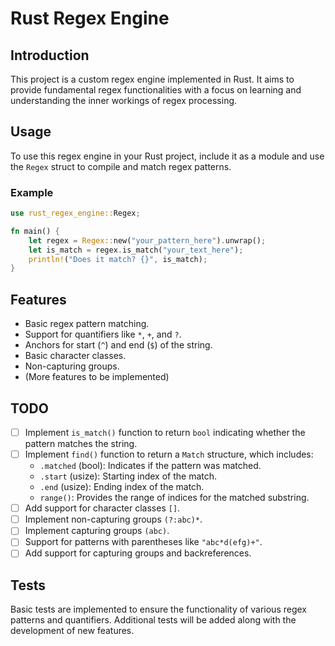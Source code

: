 # Rust Regex Engine

## Introduction

This project is a custom regex engine implemented in Rust. It aims to provide fundamental regex functionalities with a focus on learning and understanding the inner workings of regex processing.

## Usage

To use this regex engine in your Rust project, include it as a module and use the `Regex` struct to compile and match regex patterns.

### Example

```rust
use rust_regex_engine::Regex;

fn main() {
    let regex = Regex::new("your_pattern_here").unwrap();
    let is_match = regex.is_match("your_text_here");
    println!("Does it match? {}", is_match);
}
```

## Features

- Basic regex pattern matching.
- Support for quantifiers like `*`, `+`, and `?`.
- Anchors for start (`^`) and end (`$`) of the string.
- Basic character classes.
- Non-capturing groups.
- (More features to be implemented)

## TODO

- [ ] Implement `is_match()` function to return `bool` indicating whether the pattern matches the string.
- [ ] Implement `find()` function to return a `Match` structure, which includes:
  - `.matched` (bool): Indicates if the pattern was matched.
  - `.start` (usize): Starting index of the match.
  - `.end` (usize): Ending index of the match.
  - `range()`: Provides the range of indices for the matched substring.
- [ ] Add support for character classes `[]`.
- [ ] Implement non-capturing groups `(?:abc)*`.
- [ ] Implement capturing groups `(abc)`.
- [ ] Support for patterns with parentheses like `"abc*d(efg)+"`.
- [ ] Add support for capturing groups and backreferences.

## Tests

Basic tests are implemented to ensure the functionality of various regex patterns and quantifiers. Additional tests will be added along with the development of new features.
